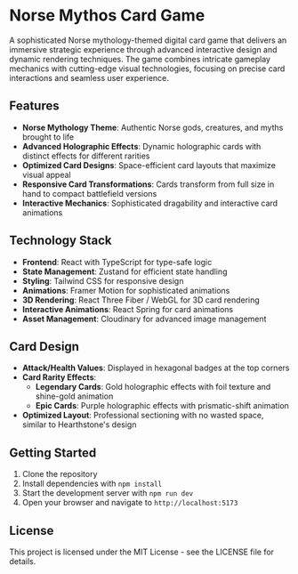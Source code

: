 # Norse Mythos Card Game

A sophisticated Norse mythology-themed digital card game that delivers an immersive strategic experience through advanced interactive design and dynamic rendering techniques. The game combines intricate gameplay mechanics with cutting-edge visual technologies, focusing on precise card interactions and seamless user experience.

## Features

- **Norse Mythology Theme**: Authentic Norse gods, creatures, and myths brought to life
- **Advanced Holographic Effects**: Dynamic holographic cards with distinct effects for different rarities
- **Optimized Card Designs**: Space-efficient card layouts that maximize visual appeal
- **Responsive Card Transformations**: Cards transform from full size in hand to compact battlefield versions
- **Interactive Mechanics**: Sophisticated dragability and interactive card animations

## Technology Stack

- **Frontend**: React with TypeScript for type-safe logic
- **State Management**: Zustand for efficient state handling
- **Styling**: Tailwind CSS for responsive design
- **Animations**: Framer Motion for sophisticated animations
- **3D Rendering**: React Three Fiber / WebGL for 3D card rendering
- **Interactive Animations**: React Spring for card animations
- **Asset Management**: Cloudinary for advanced image management

## Card Design

- **Attack/Health Values**: Displayed in hexagonal badges at the top corners
- **Card Rarity Effects**:
  - **Legendary Cards**: Gold holographic effects with foil texture and shine-gold animation
  - **Epic Cards**: Purple holographic effects with prismatic-shift animation
- **Optimized Layout**: Professional sectioning with no wasted space, similar to Hearthstone's design

## Getting Started

1. Clone the repository
2. Install dependencies with `npm install`
3. Start the development server with `npm run dev`
4. Open your browser and navigate to `http://localhost:5173`

## License

This project is licensed under the MIT License - see the LICENSE file for details.
